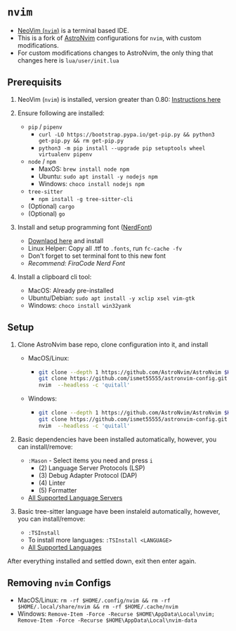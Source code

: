 # `nvim`

- [NeoVim (`nvim`)](https://neovim.io/) is a terminal based IDE.
- This is a fork of [AstroNvim](https://github.com/AstroNvim/AstroNvim) configurations for `nvim`,
with custom modifications.
- For custom modifications changes to AstroNvim, the only thing that changes here is `lua/user/init.lua`


## Prerequisits

1. NeoVim (`nvim`) is installed, version greater than 0.80: [Instructions here](https://github.com/neovim/neovim/wiki/Installing-Neovim)

2. Ensure following are installed:
	- `pip` / `pipenv`
		- `curl -LO https://bootstrap.pypa.io/get-pip.py && python3 get-pip.py && rm get-pip.py`
		- `python3 -m pip install --upgrade pip setuptools wheel virtualenv pipenv`
	- `node` / `npm`
		- MaxOS: `brew install node npm`
		- Ubuntu: `sudo apt install -y nodejs npm`
		- Windows: `choco install nodejs npm`
	- `tree-sitter`
		- `npm install -g tree-sitter-cli`
	- (Optional) `cargo`
	- (Optional) `go`

3. Install and setup programming font ([NerdFont](https://www.nerdfonts.com/))
     - [Downlaod here](https://www.nerdfonts.com/font-downloads) and install
     - Linux Helper: Copy all .ttf to `.fonts`, run `fc-cache -fv`
     - Don't forget to set terminal font to this new font
     - *Recommend: FiraCode Nerd Font*

4. Install a clipboard cli tool:
    - MacOS: Already pre-installed
    - Ubuntu/Debian: `sudo apt install -y xclip xsel vim-gtk`
    - Windows: `choco install win32yank`


## Setup

1. Clone AstroNvim base repo, clone configuration into it, and install
    - MacOS/Linux:
        - ```bash
          git clone --depth 1 https://github.com/AstroNvim/AstroNvim $HOME/.config/nvim
          git clone https://github.com/ismet55555/astronvim-config.git $HOME/.config/nvim/lua/user
          nvim  --headless -c 'quitall'
          ```
    - Windows:
        - ```bash
          git clone --depth 1 https://github.com/AstroNvim/AstroNvim $HOME/AppData/Local/nvim
          git clone https://github.com/ismet55555/astronvim-config.git $HOME/AppData/Local/nvim/lua/user
          nvim  --headless -c 'quitall'
          ```

2. Basic dependencies have been installed automatically, however, you can install/remove:
	- `:Mason` - Select items you need and press `i`
		- (2) Language Server Protocols (LSP)
		- (3) Debug Adapter Protocol (DAP)
		- (4) Linter
		- (5) Formatter
	- [All Supported Language Servers](https://github.com/neovim/nvim-lspconfig/blob/master/doc/server_configurations.md)

3. Basic tree-sitter language have been instaleld automatically, however, you can install/remove:
	- `:TSInstall`
	- To install more languages: `:TSInstall <LANGUAGE>`
	- [All Supported Languages](https://github.com/nvim-treesitter/nvim-treesitter#supported-languages)
	
After everything installed and settled down, exit then enter again.

## Removing `nvim` Configs

- MacOS/Linux: `rm -rf $HOME/.config/nvim && rm -rf $HOME/.local/share/nvim && rm -rf $HOME/.cache/nvim`
- Windows: `Remove-Item -Force -Recurse $HOME\AppData\Local\nvim; Remove-Item -Force -Recurse $HOME\AppData\Local\nvim-data`
